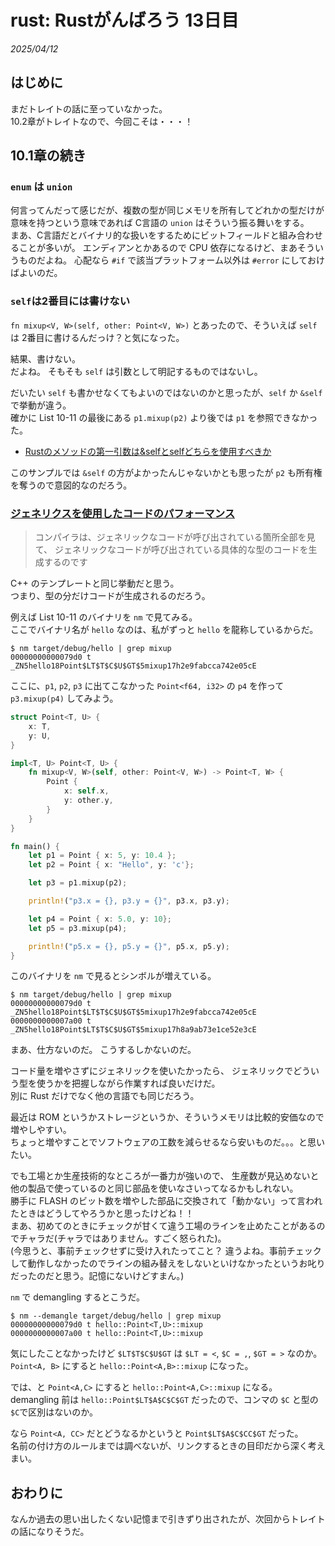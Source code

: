 # rust: Rustがんばろう 13日目

_2025/04/12_

## はじめに

まだトレイトの話に至っていなかった。  
10.2章がトレイトなので、今回こそは・・・！

## 10.1章の続き

### `enum` は `union`

何言ってんだって感じだが、複数の型が同じメモリを所有してどれかの型だけが意味を持つという意味であれば C言語の `union` はそういう振る舞いをする。  
まあ、C言語だとバイナリ的な扱いをするためにビットフィールドと組み合わせることが多いが。
エンディアンとかあるので CPU 依存になるけど、まあそういうものだよね。
心配なら `#if` で該当プラットフォーム以外は `#error` にしておけばよいのだ。

### `self`は2番目には書けない

`fn mixup<V, W>(self, other: Point<V, W>)` とあったので、そういえば `self` は 2番目に書けるんだっけ？と気になった。

結果、書けない。  
だよね。
そもそも `self` は引数として明記するものではないし。  

だいたい `self` も書かせなくてもよいのではないのかと思ったが、`self` か `&self` で挙動が違う。  
確かに List 10-11 の最後にある `p1.mixup(p2)` より後では `p1` を参照できなかった。

* [Rustのメソッドの第一引数は&selfとselfどちらを使用すべきか](https://zenn.dev/penysho/articles/2edf59b0c1969d)

このサンプルでは `&self` の方がよかったんじゃないかとも思ったが `p2` も所有権を奪うので意図的なのだろう。

### [ジェネリクスを使用したコードのパフォーマンス](https://doc.rust-jp.rs/book-ja/ch10-01-syntax.html#%E3%82%B8%E3%82%A7%E3%83%8D%E3%83%AA%E3%82%AF%E3%82%B9%E3%82%92%E4%BD%BF%E7%94%A8%E3%81%97%E3%81%9F%E3%82%B3%E3%83%BC%E3%83%89%E3%81%AE%E3%83%91%E3%83%95%E3%82%A9%E3%83%BC%E3%83%9E%E3%83%B3%E3%82%B9)

> コンパイラは、ジェネリックなコードが呼び出されている箇所全部を見て、 ジェネリックなコードが呼び出されている具体的な型のコードを生成するのです

C++ のテンプレートと同じ挙動だと思う。  
つまり、型の分だけコードが生成されるのだろう。

例えば List 10-11 のバイナリを `nm` で見てみる。  
ここでバイナリ名が `hello` なのは、私がずっと `hello` を龍称しているからだ。

```console
$ nm target/debug/hello | grep mixup
00000000000079d0 t _ZN5hello18Point$LT$T$C$U$GT$5mixup17h2e9fabcca742e05cE
```

ここに、`p1`, `p2`, `p3` に出てこなかった `Point<f64, i32>` の `p4` を作って `p3.mixup(p4)` してみよう。

```rust
struct Point<T, U> {
    x: T,
    y: U,
}

impl<T, U> Point<T, U> {
    fn mixup<V, W>(self, other: Point<V, W>) -> Point<T, W> {
        Point {
            x: self.x,
            y: other.y,
        }
    }
}

fn main() {
    let p1 = Point { x: 5, y: 10.4 };
    let p2 = Point { x: "Hello", y: 'c'};

    let p3 = p1.mixup(p2);

    println!("p3.x = {}, p3.y = {}", p3.x, p3.y);

    let p4 = Point { x: 5.0, y: 10};
    let p5 = p3.mixup(p4);

    println!("p5.x = {}, p5.y = {}", p5.x, p5.y);
}
```

このバイナリを `nm` で見るとシンボルが増えている。

```console
$ nm target/debug/hello | grep mixup
00000000000079d0 t _ZN5hello18Point$LT$T$C$U$GT$5mixup17h2e9fabcca742e05cE
0000000000007a00 t _ZN5hello18Point$LT$T$C$U$GT$5mixup17h8a9ab73e1ce52e3cE
```

まあ、仕方ないのだ。
こうするしかないのだ。

コード量を増やさずにジェネリックを使いたかったら、
ジェネリックでどういう型を使うかを把握しながら作業すれば良いだけだ。  
別に Rust だけでなく他の言語でも同じだろう。

最近は ROM というかストレージというか、そういうメモリは比較的安価なので増やしやすい。  
ちょっと増やすことでソフトウェアの工数を減らせるなら安いものだ。。。と思いたい。

でも工場とか生産技術的なところが一番力が強いので、
生産数が見込めないと他の製品で使っているのと同じ部品を使いなさいってなるかもしれない。  
勝手に FLASH のビット数を増やした部品に交換されて「動かない」って言われたときはどうしてやろうかと思ったけどね！！  
まあ、初めてのときにチェックが甘くて違う工場のラインを止めたことがあるのでチャラだ(チャラではありません。すごく怒られた)。  
(今思うと、事前チェックせずに受け入れたってこと？ 違うよね。事前チェックして動作しなかったのでラインの組み替えをしないといけなかったというお叱りだったのだと思う。記憶にないけどすまん。)

`nm` で demangling するとこうだ。

```console
$ nm --demangle target/debug/hello | grep mixup
00000000000079d0 t hello::Point<T,U>::mixup
0000000000007a00 t hello::Point<T,U>::mixup
```

気にしたことなかったけど `$LT$T$C$U$GT` は `$LT = <`, `$C = ,`, `$GT = >` なのか。  
`Point<A, B>` にすると `hello::Point<A,B>::mixup` になった。

では、と `Point<A,C>` にすると `hello::Point<A,C>::mixup` になる。  
demangling 前は `hello::Point$LT$A$C$C$GT` だったので、コンマの `$C` と型の `$C`で区別はないのか。

なら `Point<A, CC>` だとどうなるかというと `Point$LT$A$C$CC$GT` だった。  
名前の付け方のルールまでは調べないが、リンクするときの目印だから深く考えまい。

## おわりに

なんか過去の思い出したくない記憶まで引きずり出されたが、次回からトレイトの話になりそうだ。
